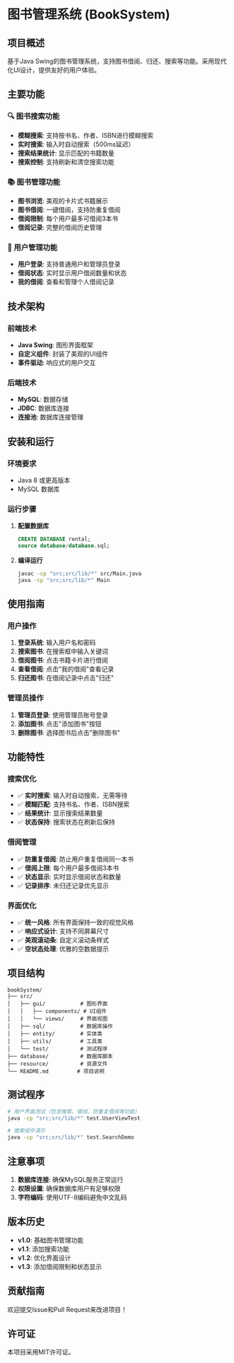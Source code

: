 # 图书管理系统 (BookSystem)

## 项目概述

基于Java Swing的图书管理系统，支持图书借阅、归还、搜索等功能。采用现代化UI设计，提供友好的用户体验。

## 主要功能

### 🔍 图书搜索功能
- **模糊搜索**: 支持按书名、作者、ISBN进行模糊搜索
- **实时搜索**: 输入时自动搜索（500ms延迟）
- **搜索结果统计**: 显示匹配的书籍数量
- **搜索控制**: 支持刷新和清空搜索功能

### 📚 图书管理功能
- **图书浏览**: 美观的卡片式书籍展示
- **图书借阅**: 一键借阅，支持防重复借阅
- **借阅限制**: 每个用户最多可借阅3本书
- **借阅记录**: 完整的借阅历史管理

### 👤 用户管理功能
- **用户登录**: 支持普通用户和管理员登录
- **借阅状态**: 实时显示用户借阅数量和状态
- **我的借阅**: 查看和管理个人借阅记录

## 技术架构

### 前端技术
- **Java Swing**: 图形界面框架
- **自定义组件**: 封装了美观的UI组件
- **事件驱动**: 响应式的用户交互

### 后端技术
- **MySQL**: 数据存储
- **JDBC**: 数据库连接
- **连接池**: 数据库连接管理

## 安装和运行

### 环境要求
- Java 8 或更高版本
- MySQL 数据库

### 运行步骤
1. **配置数据库**
   ```sql
   CREATE DATABASE rental;
   source database/database.sql;
   ```

2. **编译运行**
   ```bash
   javac -cp "src;src/lib/*" src/Main.java
   java -cp "src;src/lib/*" Main
   ```

## 使用指南

### 用户操作
1. **登录系统**: 输入用户名和密码
2. **搜索图书**: 在搜索框中输入关键词
3. **借阅图书**: 点击书籍卡片进行借阅
4. **查看借阅**: 点击"我的借阅"查看记录
5. **归还图书**: 在借阅记录中点击"归还"

### 管理员操作
1. **管理员登录**: 使用管理员账号登录
2. **添加图书**: 点击"添加图书"按钮
3. **删除图书**: 选择图书后点击"删除图书"

## 功能特性

### 搜索优化
- ✅ **实时搜索**: 输入时自动搜索，无需等待
- ✅ **模糊匹配**: 支持书名、作者、ISBN搜索
- ✅ **结果统计**: 显示搜索结果数量
- ✅ **状态保持**: 搜索状态在刷新后保持

### 借阅管理
- ✅ **防重复借阅**: 防止用户重复借阅同一本书
- ✅ **借阅上限**: 每个用户最多借阅3本书
- ✅ **状态显示**: 实时显示借阅状态和数量
- ✅ **记录排序**: 未归还记录优先显示

### 界面优化
- ✅ **统一风格**: 所有界面保持一致的视觉风格
- ✅ **响应式设计**: 支持不同屏幕尺寸
- ✅ **美观滚动条**: 自定义滚动条样式
- ✅ **空状态处理**: 优雅的空数据提示

## 项目结构

```
bookSystem/
├── src/
│   ├── gui/           # 图形界面
│   │   ├── components/ # UI组件
│   │   └── views/     # 界面视图
│   ├── sql/           # 数据库操作
│   ├── entity/        # 实体类
│   ├── utils/         # 工具类
│   └── test/          # 测试程序
├── database/          # 数据库脚本
├── resource/          # 资源文件
└── README.md         # 项目说明
```

## 测试程序

```bash
# 用户界面测试（包含搜索、借阅、防重复借阅等功能）
java -cp "src;src/lib/*" test.UserViewTest

# 搜索组件演示
java -cp "src;src/lib/*" test.SearchDemo
```

## 注意事项

1. **数据库连接**: 确保MySQL服务正常运行
2. **权限设置**: 确保数据库用户有足够权限
3. **字符编码**: 使用UTF-8编码避免中文乱码

## 版本历史

- **v1.0**: 基础图书管理功能
- **v1.1**: 添加搜索功能
- **v1.2**: 优化界面设计
- **v1.3**: 添加借阅限制和状态显示

## 贡献指南

欢迎提交Issue和Pull Request来改进项目！

## 许可证

本项目采用MIT许可证。 